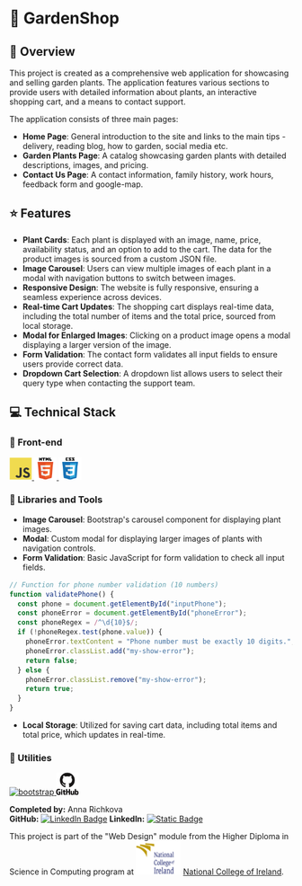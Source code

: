 # :green_heart: GardenShop

## :dart: Overview

This project is created as a comprehensive web application for showcasing and selling garden plants. The application features various sections to provide users with detailed information about plants, an interactive shopping cart, and a means to contact support.

The application consists of three main pages:

- **Home Page**: General introduction to the site and links to the main tips - delivery, reading blog, how to garden, social media etc.
- **Garden Plants Page**: A catalog showcasing garden plants with detailed descriptions, images, and pricing.
- **Contact Us Page**: A contact information, family history, work hours, feedback form and google-map.

## :star: Features

- **Plant Cards**: Each plant is displayed with an image, name, price, availability status, and an option to add to the cart. The data for the product images is sourced from a custom JSON file.
- **Image Carousel**: Users can view multiple images of each plant in a modal with navigation buttons to switch between images.
- **Responsive Design**: The website is fully responsive, ensuring a seamless experience across devices.
- **Real-time Cart Updates**: The shopping cart displays real-time data, including the total number of items and the total price, sourced from local storage.
- **Modal for Enlarged Images**: Clicking on a product image opens a modal displaying a larger version of the image.
- **Form Validation**: The contact form validates all input fields to ensure users provide correct data.
- **Dropdown Cart Selection**: A dropdown list allows users to select their query type when contacting the support team.

## :computer: Technical Stack

### :large_blue_diamond: Front-end

<p>
<a href="https://developer.mozilla.org/en-US/docs/Web/JavaScript" target="_blank" rel="noreferrer">
<img src="https://raw.githubusercontent.com/devicons/devicon/master/icons/javascript/javascript-original.svg" alt="javascript" width="40" height="40"/>
</a>
<a href="https://www.w3schools.com/w3css/" target="_blank" rel="noreferrer">
<img src="https://raw.githubusercontent.com/devicons/devicon/master/icons/html5/html5-original-wordmark.svg" alt="html" width="40" height="40"/>
</a>
<a href="https://www.w3schools.com/css/" target="_blank" rel="noreferrer">
<img src="https://raw.githubusercontent.com/devicons/devicon/master/icons/css3/css3-original-wordmark.svg" alt="css" width="40" height="40"/>
</a>
</p>

### :large_blue_diamond: Libraries and Tools

- **Image Carousel**: Bootstrap's carousel component for displaying plant images.
- **Modal**: Custom modal for displaying larger images of plants with navigation controls.
- **Form Validation**: Basic JavaScript for form validation to check all input fields.

```javascript
// Function for phone number validation (10 numbers)
function validatePhone() {
  const phone = document.getElementById("inputPhone");
  const phoneError = document.getElementById("phoneError");
  const phoneRegex = /^\d{10}$/;
  if (!phoneRegex.test(phone.value)) {
    phoneError.textContent = "Phone number must be exactly 10 digits.";
    phoneError.classList.add("my-show-error");
    return false;
  } else {
    phoneError.classList.remove("my-show-error");
    return true;
  }
}
```

- **Local Storage**: Utilized for saving cart data, including total items and total price, which updates in real-time.

### :large_blue_diamond: Utilities

<a href="https://getbootstrap.com/docs/5.3/getting-started/introduction/" target="_blank" rel="noreferrer">
<img src="https://cdn.jsdelivr.net/gh/devicons/devicon@latest/icons/bootstrap/bootstrap-original-wordmark.svg" alt="bootstrap" width="40" height="40" />
          
</a>
<a href="https://github.com" target="_blank" rel="noreferrer">
<img src="https://raw.githubusercontent.com/devicons/devicon/master/icons/github/github-original-wordmark.svg" alt="github" width="40" height="40"/>
</a>

**Completed by:** Anna Richkova  
**GitHub:** [![LinkedIn Badge](https://img.shields.io/badge/LinkedIn-0A66C2?style=flat&logo=linkedin&logoColor=white&labelColor=white&color=0A66C2&link=https%3A%2F%2Fwww.linkedin.com%2Fin%2Fannarychkova1%2F)](https://www.linkedin.com/in/annarychkova1/)
**LinkedIn:** [![Static Badge](https://img.shields.io/badge/LinkedIn%20-%230A66C2?style=flat&logo=linkedin&logoColor=%230A66C2&labelColor=white&color=%230A66C2&link=https%3A%2F%2Fwww.linkedin.com%2Fin%2Fannarychkova1%2F)](https://www.linkedin.com/in/annarychkova1/)

This project is part of the "Web Design" module from the Higher Diploma in Science in Computing program at <img src="images/NCI_logo.png" alt="bootstrap" width="80" height="60" /> [National College of Ireland](https://www.ncirl.ie/).
